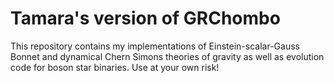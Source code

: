 # Tamara's version of GRChombo

This repository contains my implementations of Einstein-scalar-Gauss Bonnet and dynamical Chern Simons theories of gravity as well as evolution code for boson star binaries. Use at your own risk!

